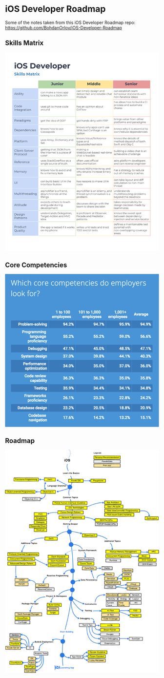 # iOS Developer Roadmap

Some of the notes taken from this iOS Developer Roadmap repo: https://github.com/BohdanOrlov/iOS-Developer-Roadmap

## Skills Matrix

![Skills Matrix](images/skill-matrix.png)

## Core Competencies

![iOS Core Competencies](images/ios-core-competencies.png)

## Roadmap

![iOS Dev Roadmap](images/iOS-Dev-Roadmap.png)
